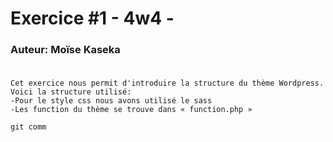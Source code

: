 # Exercice #1 - 4w4 - 
### Auteur: Moïse Kaseka
###

```

Cet exercice nous permit d'introduire la structure du thème Wordpress.
Voici la structure utilisé:
-Pour le style css nous avons utilisé le sass
-Les function du thème se trouve dans « function.php »

git comm